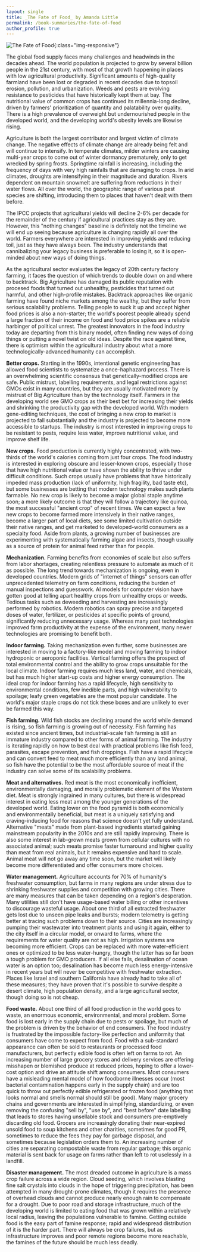```yaml
---
layout: single
title: _The Fate of Food_ by Amanda Little
permalink: /book-summaries/the-fate-of-food
author_profile: true
---
```


![The Fate of Food](/assets/images/the-fate-of-food.jpg){:class="img-responsive"}

The global food supply faces many challenges and headwinds in the decades ahead.
The world population is projected to grow by several billion people in the 21st century, with most of that growth happening in places with low agricultural productivity.
Significant amounts of high-quality farmland have been lost or degraded in recent decades due to topsoil erosion, pollution, and urbanization.
Weeds and pests are evolving resistance to pesticides that have historically kept them at bay.
The nutritional value of common crops has continued its millennia-long decline, driven by farmers' prioritization of quantity and palatability over quality.
There is a high prevalence of overweight but undernourished people in the developed world, and the developing world's obesity levels are likewise rising.

Agriculture is both the largest contributor and largest victim of climate change.
The negative effects of climate change are already being felt and will continue to intensify.
In temperate climates, milder winters are causing multi-year crops to come out of winter dormancy prematurely, only to get wrecked by spring frosts.
Springtime rainfall is increasing, including the frequency of days with very high rainfalls that are damaging to crops.
In arid climates, droughts are intensifying in their magnitude and duration.
Rivers dependent on mountain snowmelt are suffering from reductions in their water flows.
All over the world, the geographic range of various pest species are shifting, introducing them to places that haven't dealt with them before.

The IPCC projects that agricultural yields will decline 2-6% per decade for the remainder of the century if agricultural practices stay as they are.
However, this "nothing changes" baseline is definitely not the timeline we will end up seeing because agriculture is changing rapidly all over the world.
Farmers everywhere are interested in improving yields and reducing toil, just as they have always been.
The industry understands that cannibalizing your legacy business is preferable to losing it, so it is open-minded about new ways of doing things.

As the agricultural sector evaluates the legacy of 20th century factory farming, it faces the question of which trends to double down on and where to backtrack.
Big Agriculture has damaged its public reputation with procesed foods that turned out unhealthy, pesticides that turned out harmful, and other high-profile mistakes.
Backtrack approaches like organic farming have found niche markets among the wealthy, but they suffer from serious scalability problems.
Telling people to suck it up and accept higher food prices is also a non-starter; the world's poorest people already spend a large fraction of their income on food and food price spikes are a reliable harbinger of political unrest.
The greatest innovators in the food industry today are departing from this binary model, often finding new ways of doing things or putting a novel twist on old ideas.
Despite the race against time, there is optimism within the agricultural industry about what a more technologically-advanced humanity can accomplish.

**Better crops.** Starting in the 1990s, intentional genetic engineering has allowed food scientists to systematize a once-haphazard process.
There is an overwhelming scientific consensus that genetically-modified crops are safe.
Public mistrust, labelling requirements, and legal restrictions against GMOs exist in many countries, but they are usually motivated more by mistrust of Big Agriculture than by the technology itself.
Farmers in the developing world see GMO crops as their best bet for increasing their yields and shrinking the productivity gap with the developed world.
With modern gene-editing techniques, the cost of bringing a new crop to market is projected to fall substantially and the industry is projected to become more accessible to startups.
The industry is most interested in improving crops to be resistant to pests, require less water, improve nutritional value, and improve shelf life.

**New crops.** Food production is currently highly concentrated, with two-thirds of the world's calories coming from just four crops.
The food industry is interested in exploring obscure and lesser-known crops, especially those that have high nutritional value or have shown the ability to thrive under difficult conditions.
Such crops usually have problems that have historically impeded mass production (lack of uniformity, high fragility, bad taste etc), but some businesses are betting that modern technology makes such plants farmable.
No new crop is likely to become a major global staple anytime soon; a more likely outcome is that they will follow a trajectory like quinoa, the most successful "ancient crop" of recent times.
We can expect a few new crops to become farmed more intensively in their native ranges, become a larger part of local diets, see some limited cultivation outside their native ranges, and get marketed to developed-world consumers as a specialty food.
Aside from plants, a growing number of businesses are experimenting with systematically farming algae and insects, though usually as a source of protein for animal feed rather than for people.

**Mechanization.** Farming benefits from economies of scale but also suffers from labor shortages, creating relentless pressure to automate as much of it as possible.
The long trend towards mechanization is ongoing, even in developed countries.
Modern grids of "internet of things" sensors can offer unprecedented telemetry on farm conditions, reducing the burden of manual inspections and guesswork.
AI models for computer vision have gotten good at telling apart healthy crops from unhealthy crops or weeds.
Tedious tasks such as deweeding and harvesting are increasingly performed by robotics.
Modern robotics can spray precise and targeted doses of water, fertilizer, or pesticides at specific points of ground, significantly reducing unnecessary usage.
Whereas many past technologies improved farm productivity at the expense of the environment, many newer technologies are promising to benefit both.

**Indoor farming.** Taking mechanization even further, some businesses are interested in moving to a factory-like model and moving farming to indoor hydroponic or aeroponic facilities.
Vertical farming offers the prospect of total environmental control and the ability to grow crops unsuitable for the local climate.
Indoor farming requires much less land, water, and chemicals, but has much higher start-up costs and higher energy consumption.
The ideal crop for indoor farming has a rapid lifecycle, high sensitivity to environmental conditions, few inedible parts, and high vulnerability to spoilage; leafy green vegetables are the most popular candidate.
The world's major staple crops do not tick these boxes and are unlikely to ever be farmed this way.

**Fish farming.** Wild fish stocks are declining around the world while demand is rising, so fish farming is growing out of necessity.
Fish farming has existed since ancient times, but industrial-scale fish farming is still an immature industry compared to other forms of animal farming.
The industry is iterating rapidly on how to best deal with practical problems like fish feed, parasites, escape prevention, and fish droppings.
Fish have a rapid lifecycle and can convert feed to meat much more efficiently than any land animal, so fish have the potential to be the most affordable source of meat if the industry can solve some of its scalability problems.

**Meat and alternatives.** Red meat is the most economically inefficient, environmentally damaging, and morally problematic element of the Western diet.
Meat is strongly ingrained in many cultures, but there is widespread interest in eating less meat among the younger generations of the developed world.
Eating lower on the food pyramid is both economically and environmentally beneficial, but meat is a uniquely satisfying and craving-inducing food for reasons that science doesn't yet fully understand.
Alternative "meats" made from plant-based ingredients started gaining mainstream popularity in the 2010s and are still rapidly improving.
There is also some interest in lab-grown meats grown from cellular cultures with no associated animal; such meats promise faster turnaround and higher quality than meat from real animals, but it remains expensive and hard to scale.
Animal meat will not go away any time soon, but the market will likely become more differentiated and offer consumers more choices.

**Water management.** Agriculture accounts for 70% of humanity's freshwater consumption, but farms in many regions are under stress due to shrinking freshwater supplies and competition with growing cities.
There are many measures that can be taken depending on a region's desperation.
Many utilities still don't have usage-based water billing or other incentives to discourage wasteful usage.
About one third of all extracted freshwater gets lost due to unseen pipe leaks and bursts; modern telemetry is getting better at tracing such problems down to their source.
Cities are increasingly pumping their wastewater into treatment plants and using it again, either to the city itself in a circular model, or onward to farms, where the requirements for water quality are not as high.
Irrigation systems are becoming more efficient.
Crops can be replaced with more water-efficient ones or optimized to be less water-hungry, though the latter has so far been a tough problem for GMO producers.
If all else fails, desalination of ocean water is an option too; desalination has become much less energy-intensive in recent years but will never be competitive with freshwater extraction.
Places like Israel and southern California have already had to take all of these measures; they have proven that it's possible to survive despite a desert climate, high population density, and a large agricultural sector, though doing so is not cheap.

**Food waste.** About one third of all food production in the world goes to waste, an enormous economic, environmental, and moral problem.
Some food is lost early in the supply chain due to pests or spoilage, but much of the problem is driven by the behavior of end consumers.
The food industry is frustrated by the impossible factory-like perfection and uniformity that consumers have come to expect from food.
Food with a sub-standard appearance can often be sold to restaurants or processed food manufacturers, but perfectly edible food is often left on farms to rot.
An increasing number of large grocery stores and delivery services are offering misshapen or blemished produce at reduced prices, hoping to offer a lower-cost option and drive an attitude shift among consumers.
Most consumers have a misleading mental model of how foodborne illnesses occur (most bacterial contamination happens early in the supply chain) and are too quick to throw out perfectly edible refrigerated or frozen food (anything that looks normal and smells normal should still be good).
Many major grocery chains and governments are interested in simplifying, standardizing, or even removing the confusing "sell by", "use by", and "best before" date labelling that leads to stores having unsellable stock and consumers pre-emptively discarding old food.
Grocers are increasingly donating their near-expired unsold food to soup kitchens and other charities, sometimes for good PR, sometimes to reduce the fees they pay for garbage disposal, and sometimes because legislation orders them to.
An increasing number of cities are separating compostable waste from regular garbage; this organic material is sent back for usage on farms rather than left to rot uselessly in a landfill.

**Disaster management.** The most dreaded outcome in agriculture is a mass crop failure across a wide region.
Cloud seeding, which involves blasting fine salt crystals into clouds in the hope of triggering precipitation, has been attempted in many drought-prone climates, though it requires the presence of overhead clouds and cannot produce nearly enough rain to compensate for a drought.
Due to poor road and storage infrastructure, much of the developing world is limited to eating food that was grown within a relatively local radius, leaving the populations vulnerable to famine.
Getting outside food is the easy part of famine response; rapid and widespread distribution of it is the harder part.
There will always be crop failures, but as infrastructure improves and poor remote regions become more reachable, the famines of the future should be much less deadly.
